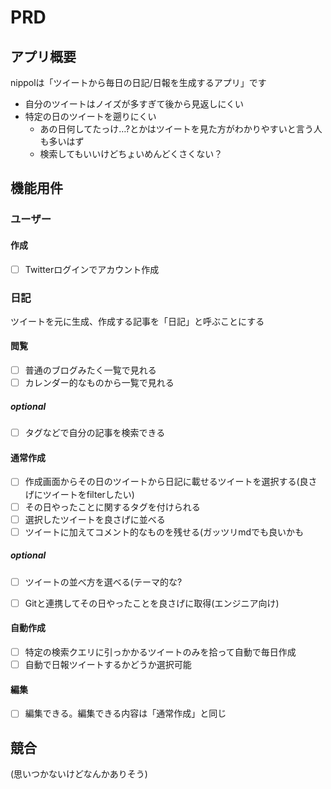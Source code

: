 # PRD

## アプリ概要
nippolは「ツイートから毎日の日記/日報を生成するアプリ」です

- 自分のツイートはノイズが多すぎて後から見返しにくい
- 特定の日のツイートを遡りにくい
  - あの日何してたっけ…?とかはツイートを見た方がわかりやすいと言う人も多いはず
  - 検索してもいいけどちょいめんどくさくない？

## 機能用件

### ユーザー
#### 作成

- [ ] Twitterログインでアカウント作成

### 日記

ツイートを元に生成、作成する記事を「日記」と呼ぶことにする

#### 閲覧

- [ ] 普通のブログみたく一覧で見れる
- [ ] カレンダー的なものから一覧で見れる

##### optional

- [ ] タグなどで自分の記事を検索できる

#### 通常作成

- [ ] 作成画面からその日のツイートから日記に載せるツイートを選択する(良さげにツイートをfilterしたい)
- [ ] その日やったことに関するタグを付けられる
- [ ] 選択したツイートを良さげに並べる
- [ ] ツイートに加えてコメント的なものを残せる(ガッツリmdでも良いかも

##### optional

- [ ] ツイートの並べ方を選べる(テーマ的な?
- [ ] Gitと連携してその日やったことを良さげに取得(エンジニア向け)


#### 自動作成

- [ ] 特定の検索クエリに引っかかるツイートのみを拾って自動で毎日作成
- [ ] 自動で日報ツイートするかどうか選択可能

#### 編集

- [ ] 編集できる。編集できる内容は「通常作成」と同じ

## 競合

(思いつかないけどなんかありそう)
